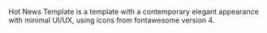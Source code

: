 Hot News Template is a template with a contemporary elegant appearance with minimal UI/UX, using icons from fontawesome version 4.
